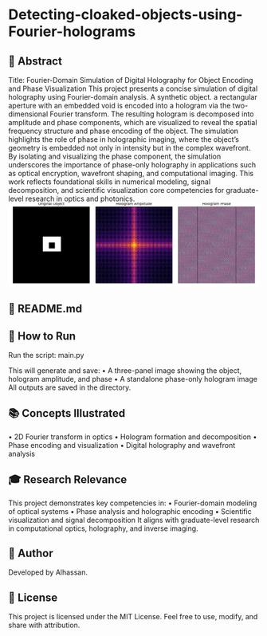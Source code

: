 # Detecting-cloaked-objects-using-Fourier-holograms
## 📄 Abstract
Title: Fourier-Domain Simulation of Digital Holography for Object Encoding and Phase Visualization
This project presents a concise simulation of digital holography using Fourier-domain analysis. A synthetic object. a rectangular aperture with an embedded void is encoded into a hologram via the two-dimensional Fourier transform. The resulting hologram is decomposed into amplitude and phase components, which are visualized to reveal the spatial frequency structure and phase encoding of the object.
The simulation highlights the role of phase in holographic imaging, where the object’s geometry is embedded not only in intensity but in the complex wavefront. By isolating and visualizing the phase component, the simulation underscores the importance of phase-only holography in applications such as optical encryption, wavefront shaping, and computational imaging. This work reflects foundational skills in numerical modeling, signal decomposition, and scientific visualization core competencies for graduate-level research in optics and photonics.
![](outputs/hologram_camouflage_panels.png)
## 📘 README.md


## 🚀 How to Run
Run the script: main.py

This will generate and save:
• 	A three-panel image showing the object, hologram amplitude, and phase
• 	A standalone phase-only hologram image
All outputs are saved in the  directory.


## 📚 Concepts Illustrated
• 	2D Fourier transform in optics
• 	Hologram formation and decomposition
• 	Phase encoding and visualization
• 	Digital holography and wavefront analysis

## 🎓 Research Relevance
This project demonstrates key competencies in:
• 	Fourier-domain modeling of optical systems
• 	Phase analysis and holographic encoding
• 	Scientific visualization and signal decomposition
It aligns with graduate-level research in computational optics, holography, and inverse imaging.

## 👤 Author
Developed by Alhassan.

## 📄 License
This project is licensed under the MIT License. Feel free to use, modify, and share with attribution.
